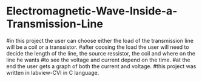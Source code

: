 # Electromagnetic-Wave-Inside-a-Transmission-Line
#in this project the user can choose either the load of the transmission line will be a coil or a transsistor.
#after coosing the load the user will need to decide the length of the line, the source ressistor, the coil and where on the line he wants #to see the voltage and current depend on the time.
#at the end the user gets a graph of both the current and voltage.
#this project was written in labview-CVI in C language.
